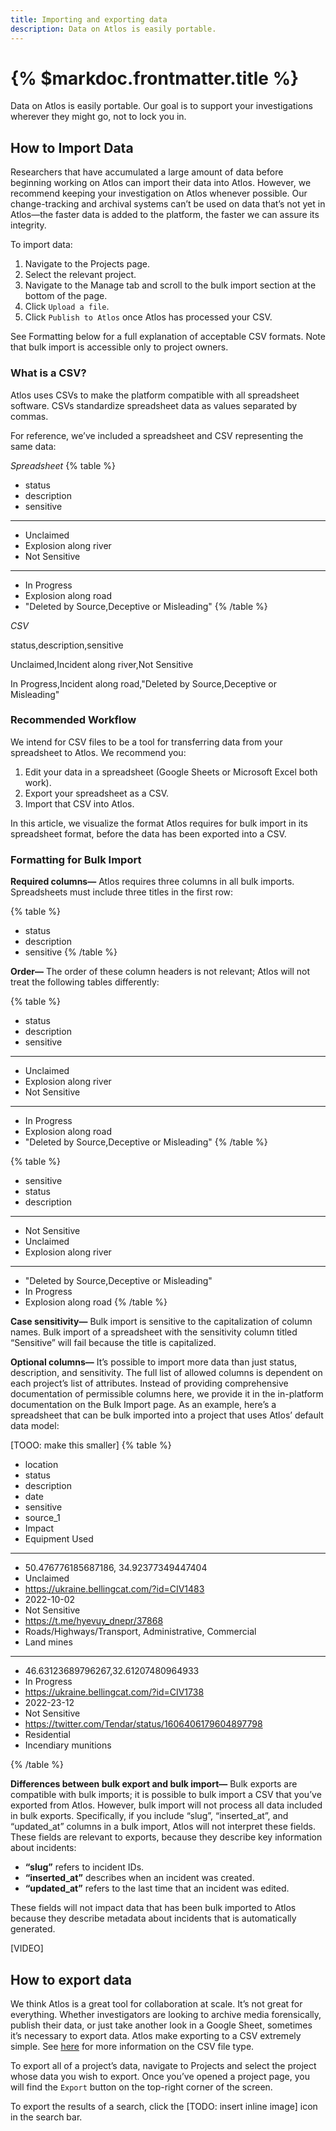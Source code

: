 ```yaml
---
title: Importing and exporting data
description: Data on Atlos is easily portable.
---
```


# {% $markdoc.frontmatter.title %}
Data on Atlos is easily portable. Our goal is to support your investigations wherever they might go, not to lock you in.

## How to Import Data
Researchers that have accumulated a large amount of data before beginning working on Atlos can import their data into Atlos. However, we recommend keeping your investigation on Atlos whenever possible. Our change-tracking and archival systems can’t be used on data that’s not yet in Atlos—the faster data is added to the platform, the faster we can assure its integrity. 

To import data:
1. Navigate to the Projects page.
2. Select the relevant project. 
3. Navigate to the Manage tab and scroll to the bulk import section at the bottom of the page. 
4. Click `Upload a file`. 
5. Click `Publish to Atlos` once Atlos has processed your CSV. 

See Formatting below for a full explanation of acceptable CSV formats. Note that bulk import is accessible only to project owners. 

### What is a CSV? 
Atlos uses CSVs to make the platform compatible with all spreadsheet software. CSVs standardize spreadsheet data as values separated by commas. 

For reference, we’ve included a spreadsheet and CSV representing the same data: 

_Spreadsheet_
{% table %}
* status
* description
* sensitive
---
* Unclaimed 
* Explosion along river
* Not Sensitive
---
* In Progress
* Explosion along road
* "Deleted by Source,Deceptive or Misleading"
{% /table %}

_CSV_

status,description,sensitive

Unclaimed,Incident along river,Not Sensitive

In Progress,Incident along road,"Deleted by Source,Deceptive or Misleading" 

### Recommended Workflow
We intend for CSV files to be a tool for transferring data from your spreadsheet to Atlos. We recommend you:
1. Edit your data in a spreadsheet (Google Sheets or Microsoft Excel both work).
2. Export your spreadsheet as a CSV.
3. Import that CSV into Atlos. 
   
In this article, we visualize the format Atlos requires for bulk import in its spreadsheet format, before the data has been exported into a CSV.

### Formatting for Bulk Import
**Required columns—** Atlos requires three columns in all bulk imports. Spreadsheets must include three titles in the first row:

{% table %}
* status
* description
* sensitive
{% /table %}


**Order—** The order of these column headers is not relevant; Atlos will not treat the following tables differently:

{% table %}
* status
* description
* sensitive
---
* Unclaimed 
* Explosion along river
* Not Sensitive
---
* In Progress
* Explosion along road
* "Deleted by Source,Deceptive or Misleading"
{% /table %}

{% table %}
* sensitive
* status 
* description 
---
* Not Sensitive
* Unclaimed 
* Explosion along river
---
* "Deleted by Source,Deceptive or Misleading"
* In Progress
* Explosion along road
{% /table %}



**Case sensitivity—** Bulk import is sensitive to the capitalization of column names. Bulk import of a spreadsheet with the sensitivity column titled “Sensitive” will fail because the title is capitalized. 

**Optional columns—** It’s possible to import more data than just status, description, and sensitivity. The full list of allowed columns is dependent on each project’s list of attributes. Instead of providing comprehensive documentation of permissible columns here, we provide it in the in-platform documentation on the Bulk Import page. As an example, here’s a spreadsheet that can be bulk imported into a project that uses Atlos’ default data model:

[TOOO: make this smaller]
{% table %} 
* location
* status
* description
* date
* sensitive
* source_1
* Impact
* Equipment Used
---
* 50.476776185687186, 34.92377349447404
* Unclaimed
* https://ukraine.bellingcat.com/?id=CIV1483
* 2022-10-02
* Not Sensitive
* https://t.me/hyevuy_dnepr/37868
* Roads/Highways/Transport, Administrative, Commercial
* Land mines
--- 
* 46.63123689796267,32.61207480964933
* In Progress
* https://ukraine.bellingcat.com/?id=CIV1738
* 2022-23-12
* Not Sensitive
* https://twitter.com/Tendar/status/1606406179604897798
* Residential
* Incendiary munitions

{% /table %}

**Differences between bulk export and bulk import—** Bulk exports are compatible with bulk imports; it is possible to bulk import a CSV that you’ve exported from Atlos. However, bulk import will not process all data included in bulk exports. Specifically, if you include “slug”, “inserted_at”, and “updated_at” columns in a bulk import, Atlos will not interpret these fields. These fields are relevant to exports, because they describe key information about incidents:
- **“slug”** refers to incident IDs.
- **“inserted_at”** describes when an incident was created. 
- **“updated_at”** refers to the last time that an incident was edited. 

These fields will not impact data that has been bulk imported to Atlos because they describe metadata about incidents that is automatically generated. 

[VIDEO]

## How to export data
We think Atlos is a great tool for collaboration at scale. It’s not great for everything. Whether investigators are looking to archive media forensically, publish their data, or just take another look in a Google Sheet, sometimes it’s necessary to export data. Atlos make exporting to a CSV extremely simple. See [here](#what-is-a-csv) for more information on the CSV file type.

To export all of a project’s data, navigate to Projects and select the project whose data you wish to export. Once you’ve opened a project page, you will find the `Export` button on the top-right corner of the screen.

To export the results of a search, click the [TODO: insert inline image] icon in the search bar.